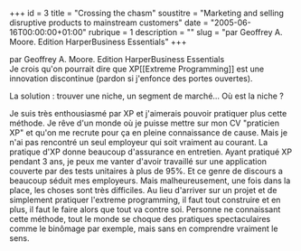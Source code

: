 +++
id = 3
title = "Crossing the chasm"
soustitre = "Marketing and selling disruptive products to mainstream customers"
date = "2005-06-16T00:00:00+01:00"
rubrique = 1
description = ""
slug = "par Geoffrey A. Moore. Edition HarperBusiness Essentials"
+++

<div class="chapo">par Geoffrey A. Moore. Edition HarperBusiness Essentials</div>
Je crois qu'on pourrait dire que XP[[Extreme Programming]] est une innovation discontinue (pardon si j'enfonce des portes ouvertes).

La solution : trouver une niche, un segment de marché... Où est la niche ?

Je suis très enthousiasmé par XP et j'aimerais pouvoir pratiquer plus cette méthode. Je rêve d'un monde où je puisse mettre sur mon CV "praticien XP" et qu'on me recrute pour ça en pleine connaissance de cause. Mais je n'ai pas rencontré un seul employeur qui soit vraiment au courant. La pratique d'XP donne beaucoup d'assurance en entretien. Ayant pratiqué XP pendant 3 ans, je peux me vanter d'avoir travaillé sur une application couverte par des tests unitaires à plus de 95%. Et ce genre de discours a beaucoup séduit mes employeurs. Mais malheureusement, une fois dans la place, les choses sont très difficiles. Au lieu d'arriver sur un projet et de simplement pratiquer l'extreme programming, il faut tout construire et en plus, il faut le faire alors que tout va contre soi. Personne ne connaissant cette méthode, tout le monde se choque des pratiques spectaculaires comme le binômage par exemple, mais sans en comprendre vraiment le sens.
